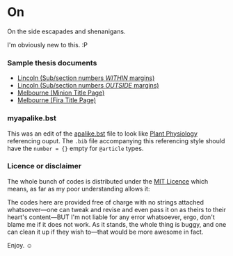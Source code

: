 # On
On the side escapades
and shenanigans.

I'm obviously new to this. :P

### Sample thesis documents ###
* [Lincoln (Sub/section numbers *WITHIN* margins)](http://j.mp/lincolnu1)
* [Lincoln (Sub/section numbers *OUTSIDE* margins)](http://j.mp/lincolnu2)
* [Melbourne (Minion Title Page)](http://bit.ly/1JEYk7C)
* [Melbourne (Fira Title Page)](http://bit.ly/1I1iliU)

### myapalike.bst ###
This was an edit of the [apalike.bst](http://ftp.cs.stanford.edu/tex/bibtex/apalike.bst) file to look like [Plant Physiology](http://www.plantphysiol.org/) referencing ouput. The `.bib` file accompanying this referencing style should have the `number = {}` empty for `@article` types.






### Licence or disclaimer ###

The whole bunch of codes is distributed under the [MIT Licence](https://opensource.org/licenses/MIT) which means, as far as my poor understanding allows it:

The codes here are provided free of charge with no strings attached whatsoever&mdash;one can tweak and revise and even pass it on as theirs to their heart's content&mdash;BUT I'm not liable for any error whatsoever, ergo, don't blame me if it does not work. As it stands, the whole thing is buggy, and one can clean it up if they wish to&mdash;that would be more awesome in fact.

Enjoy. &#9786;
